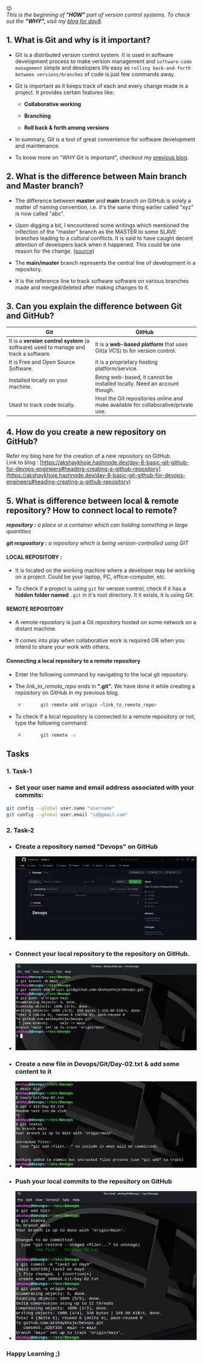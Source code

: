 <div data-node-type="callout">
<div data-node-type="callout-emoji">😌</div>
<div data-node-type="callout-text"><em>This is the beginning of</em><strong><em> "HOW" </em></strong><em>part of version control systems. To check out the </em><strong><em>"WHY", </em></strong><em>visit my </em><a target="_blank" rel="noopener noreferrer nofollow" href="https://akshaykhoje.hashnode.dev/day-8-basic-git-github-for-devops-engineers" style="pointer-events: none"><em>blog for day8</em></a><em>.</em></div>
</div>

## 1\. What is Git and why is it important?

* Git is a distributed version control system. It is used in software development process to make version management and `software-code management` simple and developers life easy as `rolling back-and-forth between versions/branches` of code is just few commands away.
    
* Git is important as it keeps track of each and every change made in a project. It provides certain features like:
    
    * **Collaborative working**
        
    * **Branching**
        
    * **Roll back & forth among versions**
        
* In summary, Git is a tool of great convenience for software development and maintenance.
    
* To know more on "WHY Git is important", checkout my [previous blog](https://akshaykhoje.hashnode.dev/day-8-basic-git-github-for-devops-engineers).
    

## 2\. What is the difference between Main branch and Master branch?

* The difference between **master** and **main** branch on GitHub is solely a matter of naming convention, i.e. it's the same thing earlier called "xyz" is now called "abc".
    
* Upon digging a bit, I encountered some writings which mentioned the inflection of the "master" branch as the MASTER to some SLAVE branches leading to a cultural conflicts. It is said to have caught decent attention of developers back when it happened. This could be one reason for the change. ([source](https://www.theserverside.com/feature/Why-GitHub-renamed-its-master-branch-to-main))
    
* The **main/master** branch represents the central line of development in a repository.
    
* It is the reference line to track software software on various branches made and merged/deleted after making changes to it.
    

## 3\. Can you explain the difference between Git and GitHub?

| Git | GitHub |
| --- | --- |
| It is a **version control system** (a software) used to manage and track a software. | It is a **web-based platform** that uses Git(a VCS) to for version control. |
| It is Free and Open Source Software. | It is a proprietary hosting platform/service. |
| Installed locally on your machine. | Being web-based, it cannot be installed locally. Need an account though. |
| Used to track code locally. | Host the Git repositories online and make available for collaborative/private use. |

## 4\. How do you create a new repository on GitHub?

Refer my blog here for the creation of a new repository on GitHub.  
Link to blog : [https://akshaykhoje.hashnode.dev/day-8-basic-git-github-for-devops-engineers#heading-creating-a-github-repository](https://akshaykhoje.hashnode.dev/day-8-basic-git-github-for-devops-engineers#heading-creating-a-github-repository)

## 5\. What is difference between local & remote repository? How to connect local to remote?

***repository :*** *a place or a container which can holding something in large quantities*

***git respository :*** *a repository which is being version-controlled using GIT*

#### **LOCAL REPOSITORY :**

* It is located on the working machine where a developer may be working on a project. Could be your laptop, PC, office-computer, etc.
    
* To check if a project is using `git` for version control, check if it has a **hidden folder named** `.git` in it's root directory. It it exists, it is using Git.
    

#### REMOTE REPOSITORY

* A remote repository is just a Git repository hosted on some network on a distant machine.
    
* It comes into play when collaborative work is required OR when you intend to share your work with others.
    

#### Connecting a local repository to a remote repository

* Enter the following command by navigating to the local git repository.
    
* The *link\_to\_remote\_repo* ends in **".git".** We have done it while creating a repository on GitHub in my previous blog.
    
    * ```bash
            git remote add origin <link_to_remote_repo>
        ```
        
* To check if a local repository is connected to a remote repository or not, type the following command:
    
    * ```bash
            git remote -v
        ```
        

## Tasks

### 1\. Task-1

* ### Set your user name and email address associated with your commits:
    

```bash
git config --global user.name "username"
git config --global user.email "id@gmail.com"
```

### 2\. Task-2

* ### Create a repository named "Devops" on GitHub
    
* ![create repository](1.png)
    
* ### Connect your local repository to the repository on GitHub.
    
* ![connect local to remote](2.png)
    
* ### Create a new file in Devops/Git/Day-02.txt & add some content to it
    
* ![add file](3.png)
    
* ### Push your local commits to the repository on GitHub
    
* ![push commits](4.png)
    

### Happy Learning ;)
